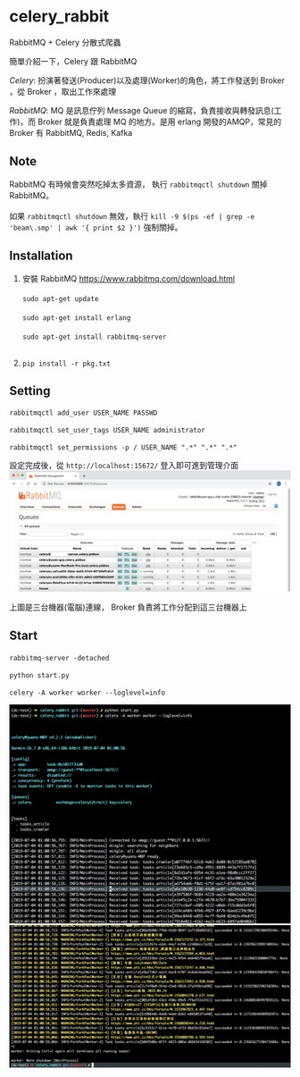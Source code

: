 # celery_rabbit
RabbitMQ + Celery 分散式爬蟲

簡單介紹一下，Celery 跟 RabbitMQ

*Celery*: 扮演著發送(Producer)以及處理(Worker)的角色，將工作發送到 Broker ，從 Broker ，取出工作來處理

*RabbitMQ*: MQ 是訊息佇列 Message Queue 的縮寫，負責接收與轉發訊息(工作)，而 Broker 就是負責處理 MQ 的地方。是用 erlang 開發的AMQP，常見的 Broker 有 RabbitMQ, Redis, Kafka

## Note
RabbitMQ 有時候會突然吃掉太多資源， 執行 `rabbitmqctl shutdown` 關掉 RabbitMQ。<br></br>
如果 `rabbitmqctl shutdown` 無效，執行 `kill -9 $(ps -ef | grep -e 'beam\.smp' | awk '{ print $2 }')` 強制關掉。

## Installation
1. 安裝 RabbitMQ https://www.rabbitmq.com/download.html<br></br>
`sudo apt-get update`<br></br>
`sudo apt-get install erlang`<br></br>
`sudo apt-get install rabbitmq-server`<br></br>

2. `pip install -r pkg.txt`


## Setting
`rabbitmqctl add_user USER_NAME PASSWD`

`rabbitmqctl set_user_tags USER_NAME administrator`

`rabbitmqctl set_permissions -p / USER_NAME ".*" ".*" ".*"`

設定完成後，從 `http://localhost:15672/` 登入即可進到管理介面
![image](https://github.com/kh555069/celery_rabbit/blob/master/port15672.png)

上圖是三台機器(電腦)連線， Broker 負責將工作分配到這三台機器上

## Start
`rabbitmq-server -detached`

`python start.py`

`celery -A worker worker --loglevel=info`

![image](https://github.com/kh555069/celery_rabbit/blob/master/celery_rabbit1.png)
![image](https://github.com/kh555069/celery_rabbit/blob/master/celery_rabbit2.png)
